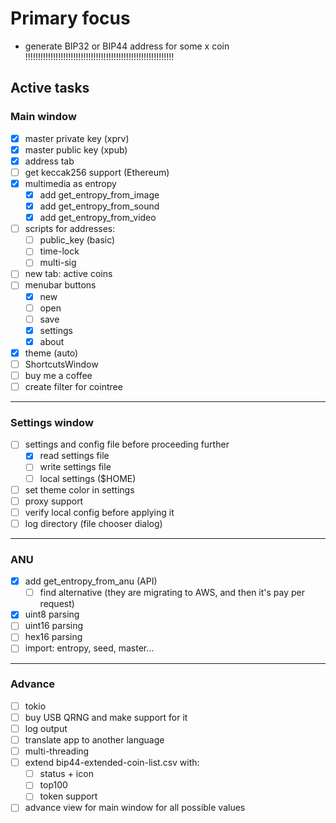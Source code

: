 # Primary focus

- generate BIP32 or BIP44 address for some x coin !!!!!!!!!!!!!!!!!!!!!!!!!!!!!!!!!!!!!!!!!!!!!!!!!!!!!!!!!!!

## Active tasks


### Main window

- [x] master private key (xprv)
- [x] master public key (xpub)
- [x] address tab
- [ ] get keccak256 support (Ethereum)
- [x] multimedia as entropy
    - [x] add get_entropy_from_image
    - [x] add get_entropy_from_sound
    - [x] add get_entropy_from_video
- [ ] scripts for addresses:
    - [ ] public_key (basic)
    - [ ] time-lock
    - [ ] multi-sig
- [ ] new tab: active coins
- [ ] menubar buttons
    - [x] new
    - [ ] open
    - [ ] save
    - [x] settings
    - [x] about
- [x] theme (auto)
- [ ] ShortcutsWindow
- [ ] buy me a coffee
- [ ] create filter for cointree

---

### Settings window

- [ ] settings and config file before proceeding further
    - [x] read settings file
    - [ ] write settings file
    - [ ] local settings ($HOME)
- [ ] set theme color in settings
- [ ] proxy support
- [ ] verify local config before applying it
- [ ] log directory (file chooser dialog)

---

### ANU
- [x] add get_entropy_from_anu (API)
    - [ ] find alternative (they are migrating to AWS, and then it's pay per request)
- [x] uint8 parsing
- [ ] uint16 parsing
- [ ] hex16 parsing
- [ ] import: entropy, seed, master...

---

### Advance
- [ ] tokio
- [ ] buy USB QRNG and make support for it
- [ ] log output
- [ ] translate app to another language
- [ ] multi-threading
- [ ] extend bip44-extended-coin-list.csv with:
    - [ ] status + icon
    - [ ] top100
    - [ ] token support
- [ ] advance view for main window for all possible values
